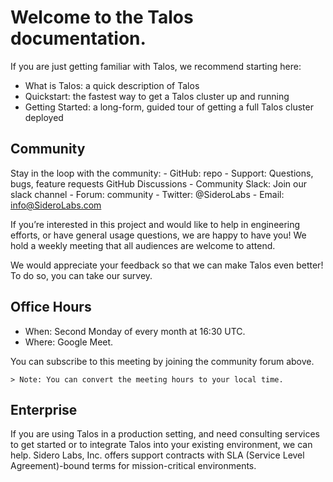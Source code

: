 # Welcome to the Talos documentation. 

If you are just getting familiar with Talos, we recommend starting here:

- What is Talos: a quick description of Talos
- Quickstart: the fastest way to get a Talos cluster up and running
- Getting Started: a long-form, guided tour of getting a full Talos cluster deployed

## Community
Stay in the loop with the community: 
    - GitHub: repo
    - Support: Questions, bugs, feature requests GitHub Discussions
    - Community Slack: Join our slack channel
    - Forum: community
    - Twitter: @SideroLabs
    - Email: info@SideroLabs.com

If you’re interested in this project and would like to help in engineering efforts, or have general usage questions, we are happy to have you! We hold a weekly meeting that all audiences are welcome to attend.

We would appreciate your feedback so that we can make Talos even better! To do so, you can take our survey.

## Office Hours

- When: Second Monday of every month at 16:30 UTC.
- Where: Google Meet.

You can subscribe to this meeting by joining the community forum above.

    > Note: You can convert the meeting hours to your local time.

## Enterprise

If you are using Talos in a production setting, and need consulting services to get started or to integrate Talos into your existing environment, we can help. Sidero Labs, Inc. offers support contracts with SLA (Service Level Agreement)-bound terms for mission-critical environments.